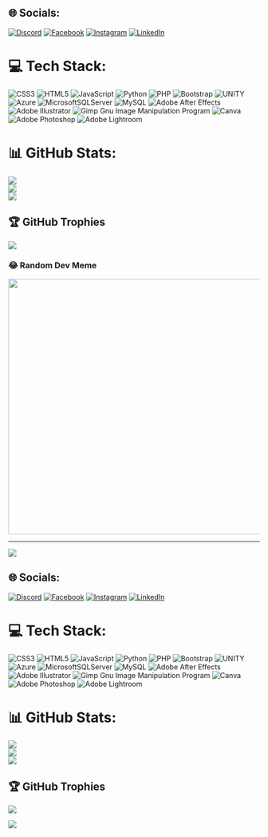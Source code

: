 
## 🌐 Socials:
[![Discord](https://img.shields.io/badge/Discord-%237289DA.svg?logo=discord&logoColor=white)](https://discord.gg/TF_Wick#7329) [![Facebook](https://img.shields.io/badge/Facebook-%231877F2.svg?logo=Facebook&logoColor=white)](https://facebook.com/Araj5580) [![Instagram](https://img.shields.io/badge/Instagram-%23E4405F.svg?logo=Instagram&logoColor=white)](https://instagram.com/obeisantsawfest) [![LinkedIn](https://img.shields.io/badge/LinkedIn-%230077B5.svg?logo=linkedin&logoColor=white)](https://linkedin.com/in/leon-david) 

# 💻 Tech Stack:
![CSS3](https://img.shields.io/badge/css3-%231572B6.svg?style=plastic&logo=css3&logoColor=white) ![HTML5](https://img.shields.io/badge/html5-%23E34F26.svg?style=plastic&logo=html5&logoColor=white) ![JavaScript](https://img.shields.io/badge/javascript-%23323330.svg?style=plastic&logo=javascript&logoColor=%23F7DF1E) ![Python](https://img.shields.io/badge/python-3670A0?style=plastic&logo=python&logoColor=ffdd54) ![PHP](https://img.shields.io/badge/php-%23777BB4.svg?style=plastic&logo=php&logoColor=white) ![Bootstrap](https://img.shields.io/badge/bootstrap-%23563D7C.svg?style=plastic&logo=bootstrap&logoColor=white) ![UNITY](https://img.shields.io/badge/Unity-%2320232a.svg?style=plastic&logo=unity&logoColor=white) ![Azure](https://img.shields.io/badge/azure-%230072C6.svg?style=plastic&logo=azure-devops&logoColor=white) ![MicrosoftSQLServer](https://img.shields.io/badge/Microsoft%20SQL%20Sever-CC2927?style=plastic&logo=microsoft%20sql%20server&logoColor=white) ![MySQL](https://img.shields.io/badge/mysql-%2300f.svg?style=plastic&logo=mysql&logoColor=white) ![Adobe After Effects](https://img.shields.io/badge/Adobe%20After%20Effects-9999FF.svg?style=plastic&logo=Adobe%20After%20Effects&logoColor=white) ![Adobe Illustrator](https://img.shields.io/badge/adobeillustrator-%23FF9A00.svg?style=plastic&logo=adobeillustrator&logoColor=white) ![Gimp Gnu Image Manipulation Program](https://img.shields.io/badge/Gimp-657D8B?style=plastic&logo=gimp&logoColor=FFFFFF) ![Canva](https://img.shields.io/badge/Canva-%2300C4CC.svg?style=plastic&logo=Canva&logoColor=white) ![Adobe Photoshop](https://img.shields.io/badge/adobephotoshop-%2331A8FF.svg?style=plastic&logo=adobephotoshop&logoColor=white) ![Adobe Lightroom](https://img.shields.io/badge/Adobe%20Lightroom-31A8FF.svg?style=plastic&logo=Adobe%20Lightroom&logoColor=white)
# 📊 GitHub Stats:
![](https://github-readme-stats.vercel.app/api?username=Viruzexe&theme=monokai&hide_border=false&include_all_commits=true&count_private=false)<br/>
![](https://github-readme-streak-stats.herokuapp.com/?user=Viruzexe&theme=monokai&hide_border=false)<br/>
![](https://github-readme-stats.vercel.app/api/top-langs/?username=Viruzexe&theme=monokai&hide_border=false&include_all_commits=true&count_private=false&layout=compact)

## 🏆 GitHub Trophies
![](https://github-profile-trophy.vercel.app/?username=Viruzexe&theme=algolia&no-frame=false&no-bg=true&margin-w=4)

### 😂 Random Dev Meme
<img src="https://rm.up.railway.app/" width="512px"/>

---
[![](https://visitcount.itsvg.in/api?id=Viruzexe&icon=6&color=6)](https://visitcount.itsvg.in)

<!-- Proudly created with GPRM ( https://gprm.itsvg.in ) -->
## 🌐 Socials:
[![Discord](https://img.shields.io/badge/Discord-%237289DA.svg?logo=discord&logoColor=white)](https://discord.gg/TF_Wick#7329) [![Facebook](https://img.shields.io/badge/Facebook-%231877F2.svg?logo=Facebook&logoColor=white)](https://facebook.com/Araj5580) [![Instagram](https://img.shields.io/badge/Instagram-%23E4405F.svg?logo=Instagram&logoColor=white)](https://instagram.com/obeisantsawfest) [![LinkedIn](https://img.shields.io/badge/LinkedIn-%230077B5.svg?logo=linkedin&logoColor=white)](https://linkedin.com/in/leon-david) 

# 💻 Tech Stack:
![CSS3](https://img.shields.io/badge/css3-%231572B6.svg?style=plastic&logo=css3&logoColor=white) ![HTML5](https://img.shields.io/badge/html5-%23E34F26.svg?style=plastic&logo=html5&logoColor=white) ![JavaScript](https://img.shields.io/badge/javascript-%23323330.svg?style=plastic&logo=javascript&logoColor=%23F7DF1E) ![Python](https://img.shields.io/badge/python-3670A0?style=plastic&logo=python&logoColor=ffdd54) ![PHP](https://img.shields.io/badge/php-%23777BB4.svg?style=plastic&logo=php&logoColor=white) ![Bootstrap](https://img.shields.io/badge/bootstrap-%23563D7C.svg?style=plastic&logo=bootstrap&logoColor=white) ![UNITY](https://img.shields.io/badge/Unity-%2320232a.svg?style=plastic&logo=unity&logoColor=white) ![Azure](https://img.shields.io/badge/azure-%230072C6.svg?style=plastic&logo=azure-devops&logoColor=white) ![MicrosoftSQLServer](https://img.shields.io/badge/Microsoft%20SQL%20Sever-CC2927?style=plastic&logo=microsoft%20sql%20server&logoColor=white) ![MySQL](https://img.shields.io/badge/mysql-%2300f.svg?style=plastic&logo=mysql&logoColor=white) ![Adobe After Effects](https://img.shields.io/badge/Adobe%20After%20Effects-9999FF.svg?style=plastic&logo=Adobe%20After%20Effects&logoColor=white) ![Adobe Illustrator](https://img.shields.io/badge/adobeillustrator-%23FF9A00.svg?style=plastic&logo=adobeillustrator&logoColor=white) ![Gimp Gnu Image Manipulation Program](https://img.shields.io/badge/Gimp-657D8B?style=plastic&logo=gimp&logoColor=FFFFFF) ![Canva](https://img.shields.io/badge/Canva-%2300C4CC.svg?style=plastic&logo=Canva&logoColor=white) ![Adobe Photoshop](https://img.shields.io/badge/adobephotoshop-%2331A8FF.svg?style=plastic&logo=adobephotoshop&logoColor=white) ![Adobe Lightroom](https://img.shields.io/badge/Adobe%20Lightroom-31A8FF.svg?style=plastic&logo=Adobe%20Lightroom&logoColor=white)
# 📊 GitHub Stats:
![](https://github-readme-stats.vercel.app/api?username=Viruzexe&theme=monokai&hide_border=false&include_all_commits=true&count_private=false)<br/>
![](https://github-readme-streak-stats.herokuapp.com/?user=Viruzexe&theme=monokai&hide_border=false)<br/>
![](https://github-readme-stats.vercel.app/api/top-langs/?username=Viruzexe&theme=monokai&hide_border=false&include_all_commits=true&count_private=false&layout=compact)

## 🏆 GitHub Trophies
![](https://github-profile-trophy.vercel.app/?username=Viruzexe&theme=algolia&no-frame=false&no-bg=true&margin-w=4)

[![](https://visitcount.itsvg.in/api?id=Viruzexe&icon=6&color=6)](https://visitcount.itsvg.in)

<!-- Proudly created with GPRM ( https://gprm.itsvg.in ) -->
